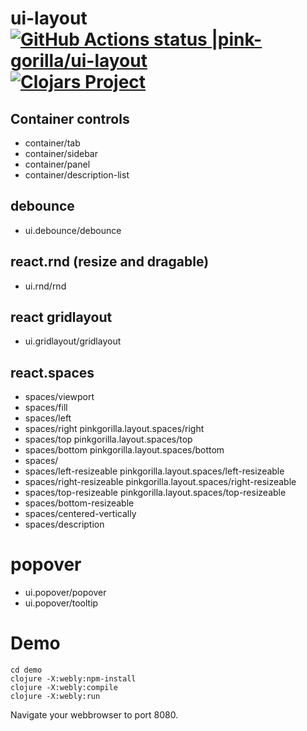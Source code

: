 # ui-layout [![GitHub Actions status |pink-gorilla/ui-layout](https://github.com/pink-gorilla/ui-layout/workflows/CI/badge.svg)](https://github.com/pink-gorilla/ui-layout/actions?workflow=CI)[![Clojars Project](https://img.shields.io/clojars/v/org.pinkgorilla/ui-layout.svg)](https://clojars.org/org.pinkgorilla/ui-layout)


## Container controls
- container/tab 
- container/sidebar 
- container/panel
- container/description-list 

## debounce
- ui.debounce/debounce

## react.rnd (resize and dragable)
- ui.rnd/rnd 

## react gridlayout
- ui.gridlayout/gridlayout

## react.spaces
- spaces/viewport 
- spaces/fill
- spaces/left
- spaces/right pinkgorilla.layout.spaces/right
- spaces/top pinkgorilla.layout.spaces/top
- spaces/bottom pinkgorilla.layout.spaces/bottom
- spaces/
- spaces/left-resizeable pinkgorilla.layout.spaces/left-resizeable
- spaces/right-resizeable pinkgorilla.layout.spaces/right-resizeable
- spaces/top-resizeable pinkgorilla.layout.spaces/top-resizeable
- spaces/bottom-resizeable 
- spaces/centered-vertically 
- spaces/description

# popover
- ui.popover/popover
- ui.popover/tooltip 

# Demo

```
cd demo
clojure -X:webly:npm-install
clojure -X:webly:compile
clojure -X:webly:run
```

Navigate your webbrowser to port 8080. 




